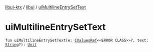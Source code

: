 [libui-ktx](../index.md) / [libui](index.md) / [uiMultilineEntrySetText](./ui-multiline-entry-set-text.md)

# uiMultilineEntrySetText

`fun uiMultilineEntrySetText(e: `[`CValuesRef`](../kotlinx.cinterop/-c-values-ref/index.md)`<<ERROR CLASS>>?, text: `[`String`](https://kotlinlang.org/api/latest/jvm/stdlib/kotlin/-string/index.html)`?): `[`Unit`](https://kotlinlang.org/api/latest/jvm/stdlib/kotlin/-unit/index.html)